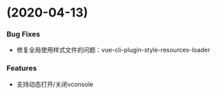 # []() (2020-04-13)

### Bug Fixes

* 修复全局使用样式文件的问题：vue-cli-plugin-style-resources-loader

### Features

* 支持动态打开/关闭vconsole